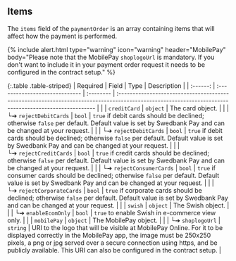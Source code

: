 ## Items

The `items` field of the `paymentOrder` is an array containing items that will affect how the payment is performed.

{% include alert.html type="warning" icon="warning" header="MobilePay"
body="Please note that the MobilePay `shoplogoUrl` is mandatory. If you don't want to include it in your payment order request it needs to be configured in the contract setup." %}

{:.table .table-striped}
| Required | Field                          | Type      | Description                                                                                                                                           |
| :------: | :----------------------------- | :-------- | :---------------------------------------------------------------------------------------------------------------------------------------------------- |
|          | `creditCard`                   | `object`  | The card object.                                                                                                                               |
|          | └➔&nbsp;`rejectDebitCards`     | `bool`    | `true` if debit cards should be declined; otherwise `false` per default. Default value is set by Swedbank Pay and can be changed at your request.     |
|          | └➔&nbsp;`rejectDebitCards`     | `bool`    | `true` if debit cards should be declined; otherwise `false` per default. Default value is set by Swedbank Pay and can be changed at your request.     |
|          | └➔&nbsp;`rejectCreditCards`    | `bool`    | `true` if credit cards should be declined; otherwise `false` per default. Default value is set by Swedbank Pay and can be changed at your request.    |
|          | └➔&nbsp;`rejectConsumerCards`  | `bool`    | `true` if consumer cards should be declined; otherwise `false` per default. Default value is set by Swedbank Pay and can be changed at your request.  |
|          | └➔&nbsp;`rejectCorporateCards` | `bool`    | `true` if corporate cards should be declined; otherwise `false` per default. Default value is set by Swedbank Pay and can be changed at your request. |
|          | `swish`                        | `object`  | The Swish object.                                                                                                                                     |
|          | └➔&nbsp;`enableEcomOnly`       | `bool`    | `true` to enable Swish in e-commerce view only.                                                                                                |
|          | `mobilePay`                    | `object`  | The MobilePay object.                                                                                                                                     |
|          | └➔&nbsp;`shoplogoUrl`       | `string`    | URI to the logo that will be visible at MobilePay Online. For it to be displayed correctly in the MobilePay app, the image must be 250x250 pixels, a png or jpg served over a secure connection using https, and be publicly available. This URI can also be configured in the contract setup.                                                |
